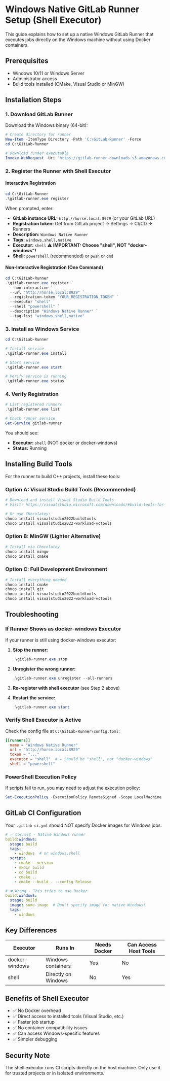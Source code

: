 # Windows Native GitLab Runner Setup (Shell Executor)

This guide explains how to set up a native Windows GitLab Runner that executes jobs directly on the Windows machine without using Docker containers.

## Prerequisites

- Windows 10/11 or Windows Server
- Administrator access
- Build tools installed (CMake, Visual Studio or MinGW)

## Installation Steps

### 1. Download GitLab Runner

Download the Windows binary (64-bit):
```powershell
# Create directory for runner
New-Item -ItemType Directory -Path 'C:\GitLab-Runner' -Force
cd C:\GitLab-Runner

# Download runner executable
Invoke-WebRequest -Uri "https://gitlab-runner-downloads.s3.amazonaws.com/latest/binaries/gitlab-runner-windows-amd64.exe" -OutFile "gitlab-runner.exe"
```

### 2. Register the Runner with Shell Executor

#### Interactive Registration
```powershell
cd C:\GitLab-Runner
.\gitlab-runner.exe register
```

When prompted, enter:
- **GitLab instance URL:** `http://horse.local:8929` (or your GitLab URL)
- **Registration token:** Get from GitLab project → Settings → CI/CD → Runners
- **Description:** `Windows Native Runner`
- **Tags:** `windows,shell,native`
- **Executor:** `shell` ⚠️ **IMPORTANT: Choose "shell", NOT "docker-windows"!**
- **Shell:** `powershell` (recommended) or `pwsh` or `cmd`

#### Non-Interactive Registration (One Command)
```powershell
cd C:\GitLab-Runner
.\gitlab-runner.exe register `
  --non-interactive `
  --url "http://horse.local:8929" `
  --registration-token "YOUR_REGISTRATION_TOKEN" `
  --executor "shell" `
  --shell "powershell" `
  --description "Windows Native Runner" `
  --tag-list "windows,shell,native"
```

### 3. Install as Windows Service

```powershell
cd C:\GitLab-Runner

# Install service
.\gitlab-runner.exe install

# Start service
.\gitlab-runner.exe start

# Verify service is running
.\gitlab-runner.exe status
```

### 4. Verify Registration

```powershell
# List registered runners
.\gitlab-runner.exe list

# Check runner service
Get-Service gitlab-runner
```

You should see:
- **Executor:** `shell` (NOT docker or docker-windows)
- **Status:** Running

## Installing Build Tools

For the runner to build C++ projects, install these tools:

### Option A: Visual Studio Build Tools (Recommended)
```powershell
# Download and install Visual Studio Build Tools
# Visit: https://visualstudio.microsoft.com/downloads/#build-tools-for-visual-studio-2022

# Or use Chocolatey:
choco install visualstudio2022buildtools
choco install visualstudio2022-workload-vctools
```

### Option B: MinGW (Lighter Alternative)
```powershell
# Install via Chocolatey
choco install mingw
choco install cmake
```

### Option C: Full Development Environment
```powershell
# Install everything needed
choco install cmake
choco install git
choco install visualstudio2022buildtools
choco install visualstudio2022-workload-vctools
```

## Troubleshooting

### If Runner Shows as docker-windows Executor

If your runner is still using docker-windows executor:

1. **Stop the runner:**
   ```powershell
   .\gitlab-runner.exe stop
   ```

2. **Unregister the wrong runner:**
   ```powershell
   .\gitlab-runner.exe unregister --all-runners
   ```

3. **Re-register with shell executor** (see Step 2 above)

4. **Restart the service:**
   ```powershell
   .\gitlab-runner.exe start
   ```

### Verify Shell Executor is Active

Check the config file at `C:\GitLab-Runner\config.toml`:
```toml
[[runners]]
  name = "Windows Native Runner"
  url = "http://horse.local:8929"
  token = "..."
  executor = "shell"  # ← Should be "shell", not "docker-windows"
  shell = "powershell"
```

### PowerShell Execution Policy

If scripts fail to run, you may need to adjust the execution policy:
```powershell
Set-ExecutionPolicy -ExecutionPolicy RemoteSigned -Scope LocalMachine
```

## GitLab CI Configuration

Your `.gitlab-ci.yml` should NOT specify Docker images for Windows jobs:

```yaml
# ✅ Correct - Native Windows runner
build:windows:
  stage: build
  tags:
    - windows  # or windows,shell
  script:
    - cmake --version
    - mkdir build
    - cd build
    - cmake ..
    - cmake --build . --config Release

# ❌ Wrong - This tries to use Docker
build:windows:
  stage: build
  image: some-image  # Don't specify image for native Windows!
  tags:
    - windows
```

## Key Differences

| Executor | Runs In | Needs Docker | Can Access Host Tools |
|----------|---------|--------------|----------------------|
| docker-windows | Windows containers | Yes | No |
| shell | Directly on Windows | No | Yes |

## Benefits of Shell Executor

- ✅ No Docker overhead
- ✅ Direct access to installed tools (Visual Studio, etc.)
- ✅ Faster job startup
- ✅ No container compatibility issues
- ✅ Can access Windows-specific features
- ✅ Simpler debugging

## Security Note

The shell executor runs CI scripts directly on the host machine. Only use it for trusted projects or in isolated environments.